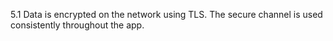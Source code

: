 5.1 Data is encrypted on the network using TLS. The secure channel is used consistently throughout the app.